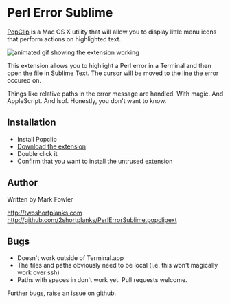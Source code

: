 Perl Error Sublime
==================

[PopClip](http://pilotmoon.com/popclip/) is a Mac OS X utility that will
allow you to display little menu icons that perform actions on highlighted
text.

![animated gif showing the extension working](http://i.imgur.com/1TZMe2Z.gif)

This extension allows you to highlight a Perl error in a Terminal and then
open the file in Sublime Text.  The cursor will be moved to the line the
error occured on.

Things like relative paths in the error message are handled.  With magic.
And AppleScript.  And lsof.  Honestly, you don't want to know.

Installation
------------

   * Install Popclip
   * [Download the extension](https://dl.dropboxusercontent.com/u/301667/popclip/PerlErrorSublime.popclipextz)
   * Double click it
   * Confirm that you want to install the untrused extension

Author
------

Written by Mark Fowler

http://twoshortplanks.com
http://github.com/2shortplanks/PerlErrorSublime.popclipext

Bugs
----

   * Doesn't work outside of Terminal.app
   * The files and paths obviously need to be local (i.e. this won't magically
     work over ssh)
   * Paths with spaces in don't work yet.  Pull requests welcome.

Further bugs, raise an issue on github.
